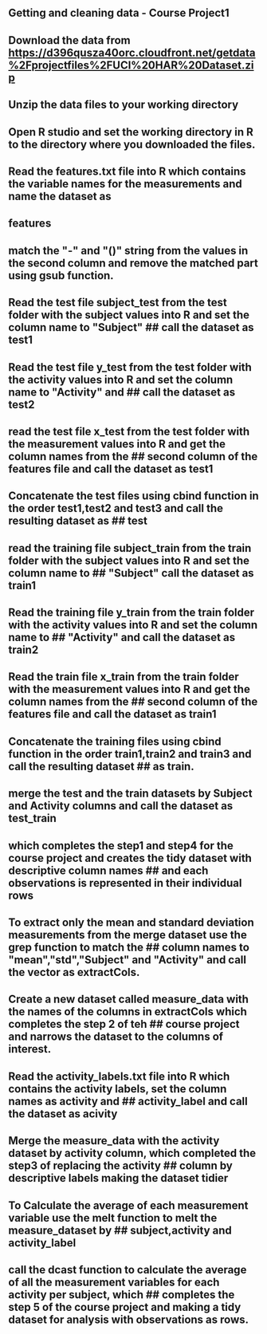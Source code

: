 ## Getting and cleaning data - Course Project1
## Download the data from https://d396qusza40orc.cloudfront.net/getdata%2Fprojectfiles%2FUCI%20HAR%20Dataset.zip
## Unzip the data files to your working directory
## Open R studio and set the working directory in R to the directory where you downloaded the files.
## Read the features.txt file into R which contains the variable names for the measurements and name the dataset as
## features
## match the "-" and "()" string from the values in the second column and remove the matched part using gsub function.
## Read the test file subject_test from the test folder with the subject values into R and set the column name to "Subject" ## call the dataset as test1
## Read the test file y_test from the test folder with the activity values into R and set the column name to "Activity" and ## call the dataset as test2
## read the test file x_test from the test folder with the measurement values into R and get the column names from the ## second column of the features file and call the dataset as test1
## Concatenate the test files using cbind function in the order test1,test2 and test3 and call the resulting dataset as ## test
## read the training file subject_train from the train folder with the subject values into R and set the column name to ## "Subject" call the dataset as train1
## Read the training file y_train from the train folder with the activity values into R and set the column name to ## "Activity" and call the dataset as train2
## Read the train file x_train from the train folder with the measurement values into R and get the column names from the ## second column of the features file and call the dataset as train1
## Concatenate the training files using cbind function in the order train1,train2 and train3 and call the resulting dataset ## as train.
## merge the test and the train datasets by Subject and Activity columns and call the dataset as test_train
## which completes the step1 and step4 for the course project and creates the tidy dataset with descriptive column names ## and each observations is represented in their individual rows 
## To extract only the mean and standard deviation measurements from the merge dataset use the grep function to match the ## column names to "mean","std","Subject" and "Activity" and call the vector as extractCols.
## Create a new dataset called measure_data with the names of the columns in extractCols which completes the step 2 of teh ## course project and narrows the dataset to the columns of interest.
## Read the activity_labels.txt file into R which contains the activity labels, set the column names as activity and ## activity_label and call the dataset as acivity
## Merge the measure_data with the activity dataset by activity column, which completed the step3 of replacing the activity ## column by descriptive labels making the dataset tidier
## To Calculate the average of each measurement variable use the melt function to melt the measure_dataset by ## subject,activity and activity_label 
## call the dcast function to calculate the average of all the measurement variables for each activity per subject, which ## completes the step 5 of the course project and making a tidy dataset for analysis with observations as rows.














